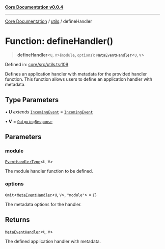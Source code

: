 [**Core Documentation v0.0.4**](../../README.md)

***

[Core Documentation](../../modules.md) / [utils](../README.md) / defineHandler

# Function: defineHandler()

> **defineHandler**\<`U`, `V`\>(`module`, `options`): [`MetaEventHandler`](../../declarations/interfaces/MetaEventHandler.md)\<`U`, `V`\>

Defined in: [core/src/utils.ts:109](https://github.com/stonemjs/core/blob/93efe04ef1a71ad6f49c3b315da54d45ace50f23/src/utils.ts#L109)

Defines an application handler with metadata for the provided handler function.
This function allows users to define an application handler with metadata.

## Type Parameters

• **U** *extends* [`IncomingEvent`](../../events/IncomingEvent/classes/IncomingEvent.md) = [`IncomingEvent`](../../events/IncomingEvent/classes/IncomingEvent.md)

• **V** = [`OutgoingResponse`](../../events/OutgoingResponse/classes/OutgoingResponse.md)

## Parameters

### module

[`EventHandlerType`](../../declarations/type-aliases/EventHandlerType.md)\<`U`, `V`\>

The module handler function to be defined.

### options

`Omit`\<[`MetaEventHandler`](../../declarations/interfaces/MetaEventHandler.md)\<`U`, `V`\>, `"module"`\> = `{}`

The metadata options for the handler.

## Returns

[`MetaEventHandler`](../../declarations/interfaces/MetaEventHandler.md)\<`U`, `V`\>

The defined application handler with metadata.
